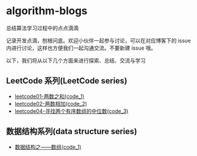 # algorithm-blogs

总结算法学习过程中的点点滴滴

记录开发点滴，刨根问底。欢迎小伙伴一起参与讨论，可以在对应博客下的 issue 内进行讨论，这样也方便我们一起沟通交流。不要新建 issue 哦。

以下，我们将从以下几个方面来进行探索、总结、交流与学习

## LeetCode 系列(LeetCode series)

- [leetcode01-两数之和(code_1)](https://github.com/yaodebian/algorithm-blogs/issues/1)
- [leetcode02-两数相加(code_2)](https://github.com/yaodebian/algorithm-blogs/issues/2)
- [leetcode04-寻找两个有序数组的中位数(code_3)](https://github.com/yaodebian/algorithm-blogs/issues/3)

## 数据结构系列(data structure series)

- [数据结构之——数组(code_1)](https://github.com/yaodebian/algorithm-blogs/issues/4)
